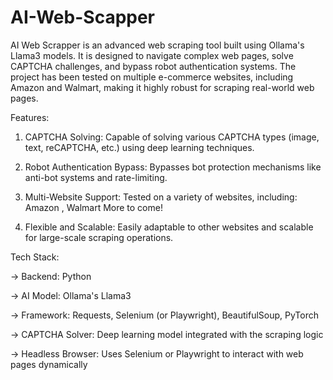 # AI-Web-Scapper

AI Web Scrapper is an advanced web scraping tool built using Ollama's Llama3 models. It is designed to navigate complex web pages, solve CAPTCHA challenges, and bypass robot authentication systems. The project has been tested on multiple e-commerce websites, including Amazon and Walmart, making it highly robust for scraping real-world web pages.

Features:


1. CAPTCHA Solving: Capable of solving various CAPTCHA types (image, text, reCAPTCHA, etc.) using deep learning techniques.

2. Robot Authentication Bypass: Bypasses bot protection mechanisms like anti-bot systems and rate-limiting.

3. Multi-Website Support: Tested on a variety of websites, including: Amazon , Walmart More to come!

4. Flexible and Scalable: Easily adaptable to other websites and scalable for large-scale scraping operations.
   
Tech Stack:

-> Backend: Python

-> AI Model: Ollama's Llama3

-> Framework: Requests, Selenium (or Playwright), BeautifulSoup, PyTorch

-> CAPTCHA Solver: Deep learning model integrated with the scraping logic

-> Headless Browser: Uses Selenium or Playwright to interact with web pages dynamically
